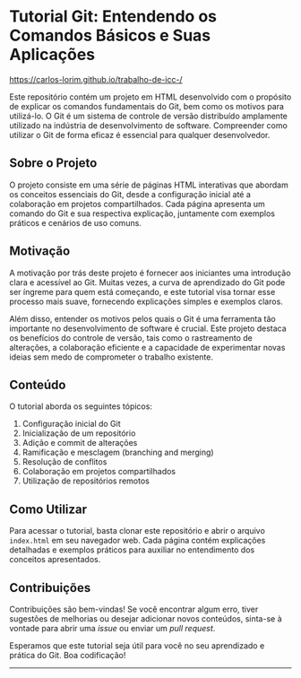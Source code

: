# Tutorial Git: Entendendo os Comandos Básicos e Suas Aplicações

https://carlos-lorim.github.io/trabalho-de-icc-/

Este repositório contém um projeto em HTML desenvolvido com o propósito de explicar os comandos fundamentais do Git, bem como os motivos para utilizá-lo. O Git é um sistema de controle de versão distribuído amplamente utilizado na indústria de desenvolvimento de software. Compreender como utilizar o Git de forma eficaz é essencial para qualquer desenvolvedor.

## Sobre o Projeto

O projeto consiste em uma série de páginas HTML interativas que abordam os conceitos essenciais do Git, desde a configuração inicial até a colaboração em projetos compartilhados. Cada página apresenta um comando do Git e sua respectiva explicação, juntamente com exemplos práticos e cenários de uso comuns.

## Motivação

A motivação por trás deste projeto é fornecer aos iniciantes uma introdução clara e acessível ao Git. Muitas vezes, a curva de aprendizado do Git pode ser íngreme para quem está começando, e este tutorial visa tornar esse processo mais suave, fornecendo explicações simples e exemplos claros.

Além disso, entender os motivos pelos quais o Git é uma ferramenta tão importante no desenvolvimento de software é crucial. Este projeto destaca os benefícios do controle de versão, tais como o rastreamento de alterações, a colaboração eficiente e a capacidade de experimentar novas ideias sem medo de comprometer o trabalho existente.

## Conteúdo

O tutorial aborda os seguintes tópicos:

1. Configuração inicial do Git
2. Inicialização de um repositório
3. Adição e commit de alterações
4. Ramificação e mesclagem (branching and merging)
5. Resolução de conflitos
6. Colaboração em projetos compartilhados
7. Utilização de repositórios remotos

## Como Utilizar

Para acessar o tutorial, basta clonar este repositório e abrir o arquivo `index.html` em seu navegador web. Cada página contém explicações detalhadas e exemplos práticos para auxiliar no entendimento dos conceitos apresentados.

## Contribuições

Contribuições são bem-vindas! Se você encontrar algum erro, tiver sugestões de melhorias ou desejar adicionar novos conteúdos, sinta-se à vontade para abrir uma *issue* ou enviar um *pull request*.

Esperamos que este tutorial seja útil para você no seu aprendizado e prática do Git. Boa codificação!

---

